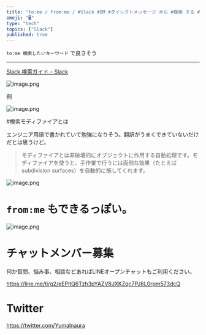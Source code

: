 ```yaml
---
title: "to:me / from:me / #Slack #DM #ダイレクトメッセージ から #検索 する #方法 を知りたい人生だった‥ @yu"
emoji: "🖥"
type: "tech"
topics: ["Slack"]
published: true
---
```


`to:me 検索したいキーワード` で良さそう


---

[Slack 検索ガイド – Slack](https://get.slack.help/hc/ja/articles/202528808-Slack-%E6%A4%9C%E7%B4%A2%E3%82%AC%E3%82%A4%E3%83%89-#%E3%83%81%E3%83%A3%E3%83%B3%E3%83%8D%E3%83%AB-dm-4)

![image.png](https://qiita-image-store.s3.amazonaws.com/0/89618/fff1278f-72ba-7749-a3d4-2ba61653bba4.png)


例

![image.png](https://qiita-image-store.s3.amazonaws.com/0/89618/329ec7c8-6637-8321-3326-f517ba8f6018.png)

#検索モディファイアとは

エンジニア用語で書かれていて勉強になりそう。翻訳がうまくできていないだけだとは思うけど。

>モディファイアとは非破壊的にオブジェクトに作用する自動処理です。モディファイアを使うと、手作業で行うには面倒な効果（たとえばsubdivision surfaces）を自動的に施してくれます。


![image.png](https://qiita-image-store.s3.amazonaws.com/0/89618/9d27a9ab-8cc0-54bd-dd47-0bcf703697dc.png)


# `from:me` もできるっぽい。

![image.png](https://qiita-image-store.s3.amazonaws.com/0/89618/2343a5a0-cc74-ed5c-49f4-3bbb1d828e8b.png)









<!-- Update From Qiita API -->

# チャットメンバー募集


何か質問、悩み事、相談などあればLINEオープンチャットもご利用ください。

https://line.me/ti/g2/eEPltQ6Tzh3pYAZV8JXKZqc7PJ6L0rpm573dcQ





# Twitter


https://twitter.com/YumaInaura


<!-- Update From Qiita API -->


